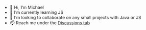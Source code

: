- 👋 Hi, I’m Michael
- 🌱 I’m currently learning JS
- 💞️ I’m looking to collaborate on any small projects with Java or JS 
- 📫 Reach me under the [Discussions tab](https://github.com/kemonprogrammer/kemonprogrammer/discussions/5)
